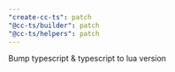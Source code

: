 ```yaml
---
"create-cc-ts": patch
"@cc-ts/builder": patch
"@cc-ts/helpers": patch
---
```


Bump typescript & typescript to lua version
